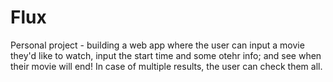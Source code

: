 # Flux
 Personal project - building a web app where the user can input a movie they'd like to watch, input the start time and some otehr info; and see when their movie will end! In case of multiple results, the user can check them all.
